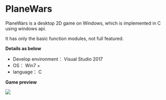 # PlaneWars

PlaneWars is a desktop 2D game on Windows, which is implemented in C using windows api.

It has only the basic function modules, not full featured.


**Details as below**

+ Develop environment： Visual Studio 2017
+ OS： Win7 +
+ language： C


**Game preview**

![](https://pic4.zhimg.com/v2-3e52af219886f17fa0b5ede104443014_b.jpg)
